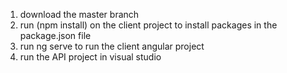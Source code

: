 1. download the master branch
2. run (npm install) on the client project to install packages in the package.json file
3. run ng serve to run the client angular project
4. run the API project in visual studio
